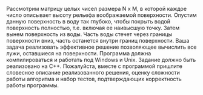 Рассмотрим матрицу целых чисел размера N x M, в которой каждое число описывает высоту рельефа воображаемой поверхности. 
Опустим данную поверхность в воду так глубоко, чтобы покрыть водой поверхность полностью, т.е. включая ее наивысшую точку. 
Затем вынем поверхность из воды. Часть воды стечет через границы поверхности вниз, часть останется внутри границ поверхности. 
Ваша задача реализовать эффективное решение позволяющее вычислить все лужи, оставшиеся на поверхности. 
Программа должна компилироваться и работать под Windows и Unix. 
Задание должно быть реализовано на С++. 
Пожалуйста, вместе с программой пришлите словесное описание реализованного решения, 
оценку сложности работы алгоритма и набор тестов, подтверждающих корректность работы программы.
